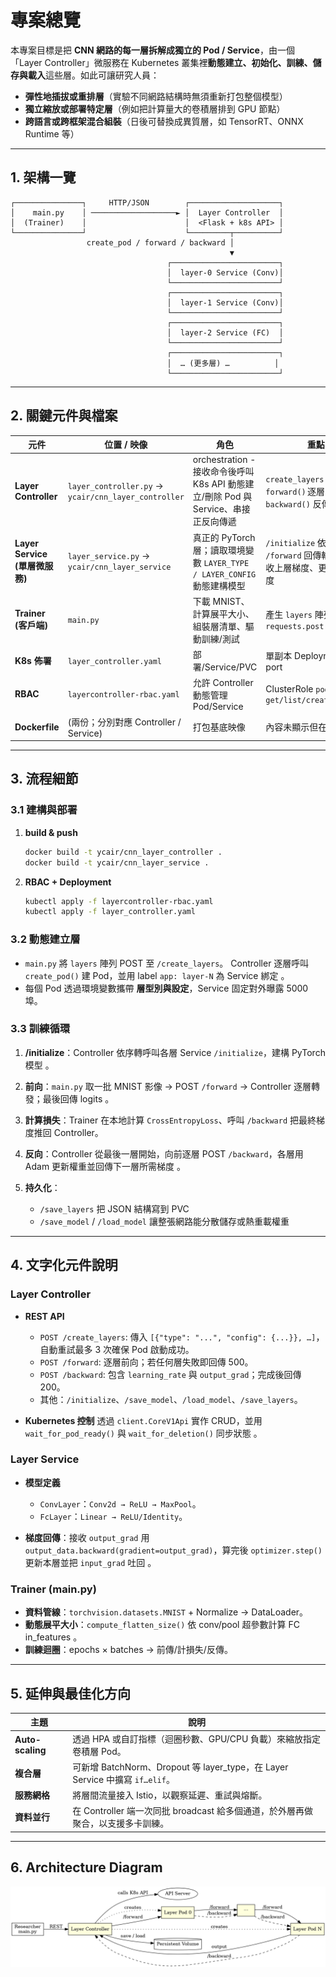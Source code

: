 # 專案總覽

本專案目標是把 **CNN 網路的每一層拆解成獨立的 Pod / Service**，由一個「Layer Controller」微服務在 Kubernetes 叢集裡**動態建立、初始化、訓練、儲存與載入**這些層。如此可讓研究人員：

* **彈性地插拔或重排層**（實驗不同網路結構時無須重新打包整個模型）
* **獨立縮放或部署特定層**（例如把計算量大的卷積層排到 GPU 節點）
* **跨語言或跨框架混合組裝**（日後可替換成異質層，如 TensorRT、ONNX Runtime 等）

---

## 1. 架構一覽

```
┌───────────────┐     HTTP/JSON        ┌────────────────────┐
│    main.py    │ ───────────────────► │  Layer Controller  │
│  (Trainer)    │                      │  <Flask + k8s API> │
└───────────────┘                      └─────────┬──────────┘
                 create_pod / forward / backward │
                                                 ▼
                                   ┌────────────────────────┐
                                   │  layer-0 Service (Conv)│
                                   └────────────────────────┘
                                   ┌────────────────────────┐
                                   │  layer-1 Service (Conv)│
                                   └────────────────────────┘
                                   ┌────────────────────────┐
                                   │  layer-2 Service (FC)  │
                                   └────────────────────────┘
                                   ┌────────────────────────┐
                                   │  … (更多層) …          │
                                   └────────────────────────┘
```

---

## 2. 關鍵元件與檔案

| 元件                        | 位置 / 映像                                              | 角色                                                            | 重點 API / 方法                                                             |
| ------------------------- | ---------------------------------------------------- | ------------------------------------------------------------- | ----------------------------------------------------------------------- |
| **Layer Controller**      | `layer_controller.py` → `ycair/cnn_layer_controller` | orchestration - 接收命令後呼叫 K8s API 動態建立/刪除 Pod 與 Service、串接正反向傳遞 | `create_layers()` 建立所有層 ； `forward()` 逐層呼叫子服務前傳 ； `backward()` 反傳梯度     |
| **Layer Service (單層微服務)** | `layer_service.py` → `ycair/cnn_layer_service`       | 真正的 PyTorch 層；讀取環境變數 `LAYER_TYPE / LAYER_CONFIG` 動態建構模型       | `/initialize` 依型別建層 ； `/forward` 回傳輸出 ； `/backward` 接收上層梯度、更新權重並回傳下游梯度  |
| **Trainer (客戶端)**         | `main.py`                                            | 下載 MNIST、計算展平大小、組裝層清單、驅動訓練/測試                                 | 產生 `layers` 陣列與 `requests.post(.../create_layers)`                      |
| **K8s 佈署**                | `layer_controller.yaml`                              | 部署/Service/PVC                                                | 單副本 Deployment 與公開 5000 port                                            |
| **RBAC**                  | `layercontroller-rbac.yaml`                          | 允許 Controller 動態管理 Pod/Service                                | ClusterRole `pods, services get/list/create/delete`                     |
| **Dockerfile**            | (兩份；分別對應 Controller / Service)                       | 打包基底映像                                                        | 內容未顯示但在叢集使用 `ycair/…`                                                   |

---

## 3. 流程細節

### 3.1 建構與部署

1. **build & push**

   ```bash
   docker build -t ycair/cnn_layer_controller .
   docker build -t ycair/cnn_layer_service .
   ```
2. **RBAC + Deployment**

   ```bash
   kubectl apply -f layercontroller-rbac.yaml
   kubectl apply -f layer_controller.yaml
   ```

### 3.2 動態建立層

* `main.py` 將 `layers` 陣列 POST 至 `/create_layers`。
  Controller 逐層呼叫 `create_pod()` 建 Pod，並用 label `app: layer-N` 為 Service 綁定 。
* 每個 Pod 透過環境變數攜帶 **層型別與設定**，Service 固定對外曝露 5000 埠。

### 3.3 訓練循環

1. **/initialize**：Controller 依序轉呼叫各層 Service `/initialize`，建構 PyTorch 模型 。
2. **前向**：`main.py` 取一批 MNIST 影像 → POST `/forward` → Controller 逐層轉發；最後回傳 logits 。
3. **計算損失**：Trainer 在本地計算 `CrossEntropyLoss`、呼叫 `/backward` 把最終梯度推回 Controller。
4. **反向**：Controller 從最後一層開始，向前逐層 POST `/backward`，各層用 Adam 更新權重並回傳下一層所需梯度 。
5. **持久化**：

   * `/save_layers` 把 JSON 結構寫到 PVC&#x20;
   * `/save_model` / `/load_model` 讓整張網路能分散儲存或熱重載權重&#x20;

---

## 4. 文字化元件說明

### Layer Controller

* **REST API**

  * `POST /create_layers`: 傳入 `[{"type": "...", "config": {...}}, …]`，自動重試最多 3 次確保 Pod 啟動成功。
  * `POST /forward`: 逐層前向；若任何層失敗即回傳 500。
  * `POST /backward`: 包含 `learning_rate` 與 `output_grad`；完成後回傳 200。
  * 其他：`/initialize`、`/save_model`、`/load_model`、`/save_layers`。

* **Kubernetes 控制**
  透過 `client.CoreV1Api` 實作 CRUD，並用 `wait_for_pod_ready()` 與 `wait_for_deletion()` 同步狀態 。

### Layer Service

* **模型定義**

  * `ConvLayer`：`Conv2d → ReLU → MaxPool`。
  * `FcLayer`：`Linear → ReLU/Identity`。
* **梯度回傳**：接收 `output_grad` 用 `output_data.backward(gradient=output_grad)`，算完後 `optimizer.step()` 更新本層並把 `input_grad` 吐回 。

### Trainer (main.py)

* **資料管線**：`torchvision.datasets.MNIST` + Normalize → DataLoader。
* **動態展平大小**：`compute_flatten_size()` 依 conv/pool 超參數計算 FC in\_features 。
* **訓練迴圈**：epochs × batches → 前傳/計損失/反傳。

---

## 5. 延伸與最佳化方向

| 主題               | 說明                                                                 |
| ---------------- | ------------------------------------------------------------------ |
| **Auto-scaling** | 透過 HPA 或自訂指標（迴圈秒數、GPU/CPU 負載）來縮放指定卷積層 Pod。                         |
| **複合層**          | 可新增 BatchNorm、Dropout 等 layer\_type，在 Layer Service 中擴寫 `if…elif`。 |
| **服務網格**         | 將層間流量接入 Istio，以觀察延遲、重試與熔斷。                                         |
| **資料並行**         | 在 Controller 端一次同批 broadcast 給多個通道，於外層再做聚合，以支援多卡訓練。                |

---

## 6. Architecture Diagram
![image](https://github.com/xleshing/K8S/blob/main/CNN_MNIST/architecture.png)

